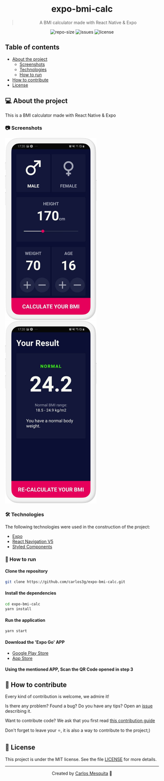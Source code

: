 <div align="center">
  <!-- <img src=".github/images/banner.png" alt="expo-bmi-calc" /> -->
  <h1>
    expo-bmi-calc
  </h1>
  <blockquote>
    A BMI calculator made with React Native & Expo
  </blockquote>
  <div id="badges">
    <img src="https://img.shields.io/github/repo-size/carlos3g/expo-bmi-calc?color=4000FF" alt="repo-size" />
    <img src="https://img.shields.io/github/issues-raw/carlos3g/expo-bmi-calc?color=4000FF" alt="issues" />
    <img src="https://img.shields.io/badge/license-MIT-4000FF" alt="license" />
  </div>
</div>
    
## Table of contents

   * [About the project](#-about-the-project)
      - [Screenshots](#-screenshots)
      - [Technologies](#-technologies)
      - [How to run](#-how-to-run)
   * [How to contribute](#-how-to-contribute)
   * [License](#-license)

## 💻 About the project

This is a BMI calculator made with React Native & Expo

### 📷 Screenshots

<div>
  <img src=".github/assets/images/mockup-home.png" alt="mockup of HomeScreen" width="300"/>
  <img src=".github/assets/images/mockup-result.png" alt="mockup of ResultScreen" width="300"/>
</div>

### 🛠 Technologies

The following technologies were used in the construction of the project:

- [Expo](https://expo.io/)
- [React Navigation V5](https://reactnavigation.org/)
- [Styled Components](https://styled-components.com/)

### 🚀 How to run

#### Clone the repository
```bash
git clone https://github.com/carlos3g/expo-bmi-calc.git
```

#### Install the dependencies
```bash
cd expo-bmi-calc
yarn install
```

#### Run the application
```bash
yarn start
```

#### Download the 'Expo Go' APP

  - [Google Play Store](https://play.google.com/store/apps/details?id=host.exp.exponent)
  - [App Store](https://apps.apple.com/br/app/expo-client/id982107779)

#### Using the mentioned APP, Scan the QR Code opened in step 3

## 🤝 How to contribute

Every kind of contribution is welcome, we admire it!

Is there any problem? Found a bug? Do you have any tips? Open an [issue](https://github.com/carlos3g/expo-bmi-calc/issues) describing it.

Want to contribute code? We ask that you first read [this contribution guide](https://github.com/firstcontributions/first-contributions)

Don't forget to leave your ⭐, it is also a way to contribute to the project;) 

## 📝 License

This project is under the MIT license. See the file [LICENSE](LICENSE) for more details.

---
<div align="center">

  Created by [Carlos Mesquita](https://github.com/carlos3g) 💜

</div>